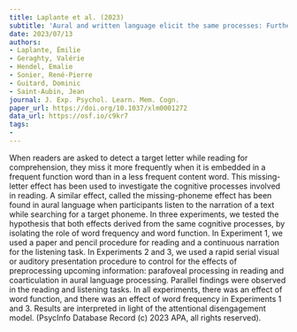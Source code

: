```yaml
---
title: Laplante et al. (2023)
subtitle: 'Aural and written language elicit the same processes: Further evidence from the missing-phoneme effect'
date: 2023/07/13
authors:
- Laplante, Émilie
- Geraghty, Valérie
- Hendel, Emalie
- Sonier, René-Pierre
- Guitard, Dominic
- Saint-Aubin, Jean
journal: J. Exp. Psychol. Learn. Mem. Cogn.
paper_url: https://doi.org/10.1037/xlm0001272
data_url: https://osf.io/c9kr7
tags:
- 
---
```


When readers are asked to detect a target letter while reading for comprehension, they miss it more frequently when it is embedded in a frequent function word than in a less frequent content word. This missing-letter effect has been used to investigate the cognitive processes involved in reading. A similar effect, called the missing-phoneme effect has been found in aural language when participants listen to the narration of a text while searching for a target phoneme. In three experiments, we tested the hypothesis that both effects derived from the same cognitive processes, by isolating the role of word frequency and word function. In Experiment 1, we used a paper and pencil procedure for reading and a continuous narration for the listening task. In Experiments 2 and 3, we used a rapid serial visual or auditory presentation procedure to control for the effects of preprocessing upcoming information: parafoveal processing in reading and coarticulation in aural language processing. Parallel findings were observed in the reading and listening tasks. In all experiments, there was an effect of word function, and there was an effect of word frequency in Experiments 1 and 3. Results are interpreted in light of the attentional disengagement model. (PsycInfo Database Record (c) 2023 APA, all rights reserved).
